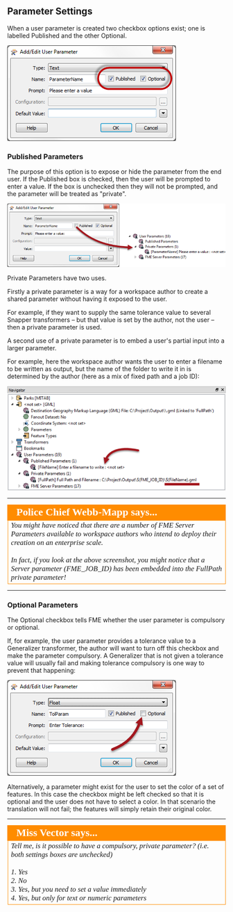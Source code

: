 ## Parameter Settings ##

When a user parameter is created two checkbox options exist; one is labelled Published and the other Optional.

![](./Images/Img1.32.ParameterSettings.png)


### Published Parameters ###
The purpose of this option is to expose or hide the parameter from the end user. If the Published box is checked, then the user will be prompted to enter a value. If the box is unchecked then they will not be prompted, and the parameter will be treated as "private".

![](./Images/Img1.33.MakingAPrivateParameter.png)

Private Parameters have two uses. 

Firstly a private parameter is a way for a workspace author to create a shared parameter without having it exposed to the user.

For example, if they want to supply the same tolerance value to several Snapper transformers – but that value is set by the author, not the user – then a private parameter is used. 

A second use of a private parameter is to embed a user's partial input into a larger parameter.

For example, here the workspace author wants the user to enter a filename to be written as output, but the name of the folder to write it in is determined by the author (here as a mix of fixed path and a job ID):

![](./Images/Img1.34.EmbeddedPrivateParameter.png)

---

<!--Person X Says Section-->

<table style="border-spacing: 0px">
<tr>
<td style="vertical-align:middle;background-color:darkorange;border: 2px solid darkorange">
<i class="fa fa-quote-left fa-lg fa-pull-left fa-fw" style="color:white;padding-right: 12px;vertical-align:text-top"></i>
<span style="color:white;font-size:x-large;font-weight: bold;font-family:serif">Police Chief Webb-Mapp says...</span>
</td>
</tr>

<tr>
<td style="border: 1px solid darkorange">
<span style="font-family:serif; font-style:italic; font-size:larger">
You might have noticed that there are a number of FME Server Parameters available to workspace authors who intend to deploy their creation on an enterprise scale.
<br><br>In fact, if you look at the above screenshot, you might notice that a Server parameter (FME_JOB_ID) has been embedded into the FullPath private parameter!
</span>
</td>
</tr>
</table>

---

### Optional Parameters ###

The Optional checkbox tells FME whether the user parameter is compulsory or optional. 

If, for example, the user parameter provides a tolerance value to a Generalizer transformer, the author will want to turn off this checkbox and make the parameter compulsory. A Generalizer that is not given a tolerance value will usually fail and making tolerance compulsory is one way to prevent that happening:

![](./Images/Img1.35.NonOptionalParameter.png)

Alternatively, a parameter might exist for the user to set the color of a set of features. In this case the checkbox might be left checked so that it is optional and the user does not have to select a color. In that scenario the translation will not fail; the features will simply retain their original color.

---

<!--Person X Says Section-->

<table style="border-spacing: 0px">
<tr>
<td style="vertical-align:middle;background-color:darkorange;border: 2px solid darkorange">
<i class="fa fa-quote-left fa-lg fa-pull-left fa-fw" style="color:white;padding-right: 12px;vertical-align:text-top"></i>
<span style="color:white;font-size:x-large;font-weight: bold;font-family:serif">Miss Vector says...</span>
</td>
</tr>

<tr>
<td style="border: 1px solid darkorange">
<span style="font-family:serif; font-style:italic; font-size:larger">
Tell me, is it possible to have a compulsory, private parameter? (i.e. both settings boxes are unchecked)
<br><br>1. Yes
<br>2. No
<br>3. Yes, but you need to set a value immediately
<br>4. Yes, but only for text or numeric parameters
</span>
</td>
</tr>
</table>
